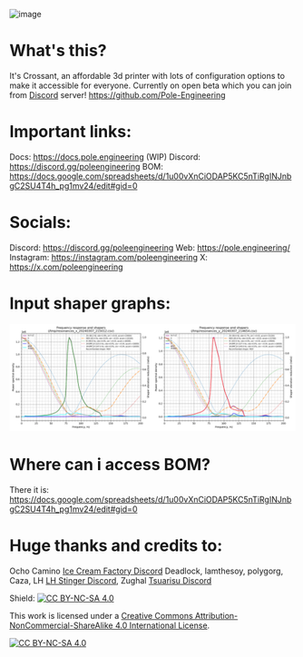 ![image](https://github.com/Pole-Engineering/Crossant-235/assets/53056781/4c8d9231-499e-4f6d-8cd6-3dce51f5f870)

# What's this?

It's Crossant, an affordable 3d printer with lots of configuration options to make it accessible for everyone. Currently on open beta which you can join from [Discord](https://discord.gg/poleengineering) server!
https://github.com/Pole-Engineering

# Important links:

Docs: https://docs.pole.engineering (WIP)
Discord: https://discord.gg/poleengineering
BOM: https://docs.google.com/spreadsheets/d/1u00vXnCiODAP5KC5nTiRgINJnbgC2SU4T4h_pg1mv24/edit#gid=0

# Socials:

Discord: https://discord.gg/poleengineering
Web: https://pole.engineering/
Instagram: https://instagram.com/poleengineering
X: https://x.com/poleengineering

# Input shaper graphs:

![image](./assets/shapers.png)


# Where can i access BOM?

There it is: https://docs.google.com/spreadsheets/d/1u00vXnCiODAP5KC5nTiRgINJnbgC2SU4T4h_pg1mv24/edit#gid=0

# Huge thanks and credits to:

Ocho Camino [Ice Cream Factory Discord](https://discord.gg/z9FmEpvTx3)
Deadlock,
Iamthesoy,
polygorg,
Caza,
LH [LH Stinger Discord](https://discord.gg/UBpmeDwvMc),
Zughal [Tsuarisu Discord](https://discord.gg/HnQ6rQJrPV)

Shield: [![CC BY-NC-SA 4.0][cc-by-nc-sa-shield]][cc-by-nc-sa]

This work is licensed under a
[Creative Commons Attribution-NonCommercial-ShareAlike 4.0 International License][cc-by-nc-sa].

[![CC BY-NC-SA 4.0][cc-by-nc-sa-image]][cc-by-nc-sa]

[cc-by-nc-sa]: http://creativecommons.org/licenses/by-nc-sa/4.0/
[cc-by-nc-sa-image]: https://licensebuttons.net/l/by-nc-sa/4.0/88x31.png
[cc-by-nc-sa-shield]: https://img.shields.io/badge/License-CC%20BY--NC--SA%204.0-lightgrey.svg
